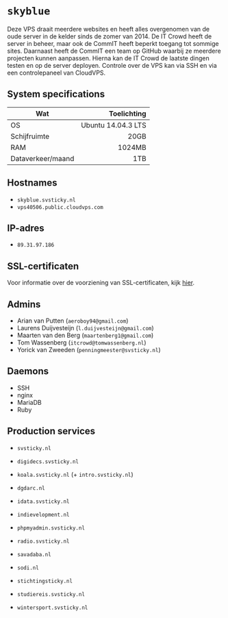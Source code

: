 `skyblue`
========

Deze VPS draait meerdere websites en heeft alles overgenomen van de oude server
in de kelder sinds de zomer van 2014. De IT Crowd heeft de server in beheer,
maar ook de CommIT heeft beperkt toegang tot sommige sites. Daarnaast heeft de
CommIT een team op GitHub waarbij ze meerdere projecten kunnen aanpassen.
Hierna kan de IT Crowd de laatste dingen testen en op de server deployen.
Controle over de VPS kan via SSH en via een controlepaneel van CloudVPS.

System specifications
---------------------

| Wat               | Toelichting         |
| ----------------- | ------------------: |
| OS                | Ubuntu 14.04.3 LTS  |
| Schijfruimte      | 20GB                |
| RAM               | 1024MB              |
| Dataverkeer/maand | 1TB                 |

Hostnames
---------

 - `skyblue.svsticky.nl`
 - `vps40506.public.cloudvps.com`

IP-adres
--------

 - `89.31.97.186`

SSL-certificaten
----------------

Voor informatie over de voorziening van SSL-certificaten, kijk
[hier](../tutorials/letsencrypt.md).

Admins
------

 - Arian van Putten (`aeroboy94@gmail.com`)
 - Laurens Duijvesteijn (`l.duijvesteijn@gmail.com`)
 - Maarten van den Berg (`maartenberg1@gmail.com`)
 - Tom Wassenberg (`itcrowd@tomwassenberg.nl`)
 - Yorick van Zweeden (`penningmeester@svsticky.nl`)

Daemons
-------

 - SSH
 - nginx
 - MariaDB
 - Ruby

Production services
-------------------

 - `svsticky.nl`
 - `digidecs.svsticky.nl`

 - `koala.svsticky.nl` (+ `intro.svsticky.nl`)

 - `dgdarc.nl`
 - `idata.svsticky.nl`
 - `indievelopment.nl`
 - `phpmyadmin.svsticky.nl`
 - `radio.svsticky.nl`
 - `savadaba.nl`
 - `sodi.nl`
 - `stichtingsticky.nl`
 - `studiereis.svsticky.nl`
 - `wintersport.svsticky.nl`
